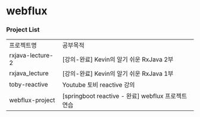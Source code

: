 # webflux

### Project List
| | |
|-|-|
|프로젝트명|공부목적|
|rxjava-lecture-2|[강의-완료] Kevin의 알기 쉬운 RxJava 2부|
|rxjava_lecture|[강의-완료] Kevin의 알기 쉬운 RxJava 1부|
|toby-reactive|Youtube 토비 reactive 강의|
|webflux-project|[springboot reactive - 완료] webflux 프로젝트 연습|
